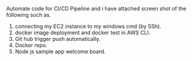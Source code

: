 Automate code for CI/CD Pipeline and i have attached screen shot of the following such as.
1. connecting my EC2 instance to my windows cmd (by SSh).
2. docker image deployment and docker test in AWS CLI.
3. Git hub trigger push automatically.
4. Docker repo.
5. Node js sample app welcome board.

